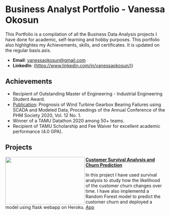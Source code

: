 # Business Analyst Portfolio - Vanessa Okosun
This Portfolio is a compilation of all the Business Data Analysis projects I have done for academic, self-learning and hobby purposes. This portfolio also highlightes my Achievements, skills, and certificates. It is updated on the regular basis.asis.

- **Email**: [vanessaokosun@gmail.com](vanessaokosun@gmail.com)
- **LinkedIn**: [(https://www.linkedin.com/in/vanessaokosun/)]([https://www.linkedin.com/in/vanessaokosun/))

## Achievements
- Recipient of Outstanding Master of Engineering - Industrial Engineering Student Award.
- [Publication](https://phmpapers.org/index.php/phmconf/article/view/1292): Prognosis of Wind Turbine Gearbox Bearing Failures using SCADA and Modeled Data, Proceedings of the Annual Conference of the PHM Society 2020, Vol. 12 No. 1.
- Winner of a TAMU Datathon 2020 among 50+ teams.
- Recipient of TAMU Scholarship and Fee Waiver for excellent academic performance (4.0 GPA).

## Projects

<img align="left" width="250" height="150" src="https://github.com/archd3sai/Portfolio/blob/master/Images/telecom.jpg"> **[Customer Survival Analysis and Churn Prediction](https://github.com/archd3sai/Customer-Survival-Analysis-and-Churn-Prediction)**

In this project I have used survival analysis to study how the likelihood of the customer churn changes over time. I have also implementd a Random Forest model to predict the customer churn and deployed a model using flask webapp on Heroku. [App](https://churn-prediction-app.herokuapp.com/)  

#
